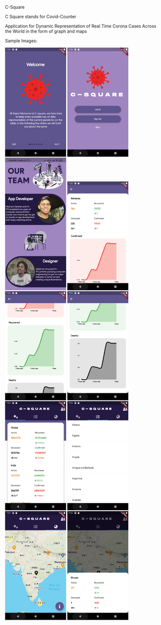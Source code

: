 C-Square

C Square stands for Covid-Counter

Application for Dynamic Representation of Real Time Corona Cases Across the World in the form of graph and maps

Sample Images:


<img src="Screenshots/Carosel.png" width="200" >
<img src="Screenshots/Welcome.png" width="200" >
<img src="Screenshots/about.jpeg" width="200" >
<img src="Screenshots/graph1.png" width="200" >
<img src="Screenshots/graph2.png" width="200" >
<img src="Screenshots/graph3.png" width="200" >
<img src="Screenshots/home.png" width="200" >
<img src="Screenshots/list.png" width="200" >
<img src="Screenshots/map.png" width="200" >
<img src="Screenshots/map2.png" width="200" >
